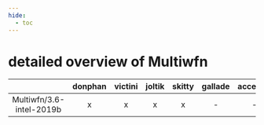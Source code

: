 ```yaml
---
hide:
  - toc
---
```


detailed overview of Multiwfn
=============================

| |donphan|victini|joltik|skitty|gallade|accelgor|swalot|doduo|
| :---: | :---: | :---: | :---: | :---: | :---: | :---: | :---: | :---: |
|Multiwfn/3.6-intel-2019b|x|x|x|x|-|-|-|x|
